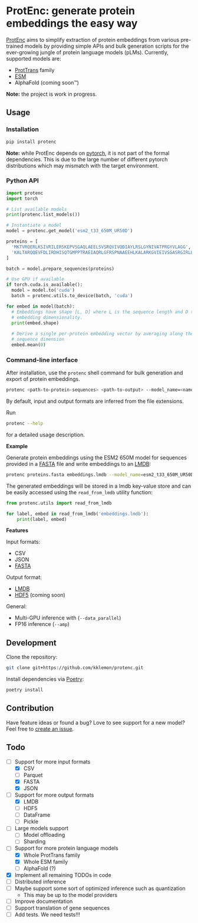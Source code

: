ProtEnc: generate protein embeddings the easy way
=======

[ProtEnc](https://github.com/kklemon/ProtEnc) aims to simplify extraction of protein embeddings from various pre-trained models by providing simple APIs and bulk generation scripts for the ever-growing jungle of protein language models (pLMs). Currently, supported models are:

* [ProtTrans](https://github.com/agemagician/ProtTrans) family
* [ESM](https://github.com/facebookresearch/esm)
* AlphaFold (coming soon™)

**Note:** the project is work in progress.

Usage
-----

### Installation

```bash
pip install protenc
```

**Note:** while ProtEnc depends on [pytorch](https://pytorch.org/), it is not part of the formal dependencies. 
This is due to the large number of different pytorch distributions which may mismatch with the target environment.

### Python API

```python
import protenc
import torch

# List available models
print(protenc.list_models())

# Instantiate a model
model = protenc.get_model('esm2_t33_650M_UR50D')

proteins = [
  'MKTVRQERLKSIVRILERSKEPVSGAQLAEELSVSRQVIVQDIAYLRSLGYNIVATPRGYVLAGG',
  'KALTARQQEVFDLIRDHISQTGMPPTRAEIAQRLGFRSPNAAEEHLKALARKGVIEIVSGASRGIRLLQEE'
]

batch = model.prepare_sequences(proteins)

# Use GPU if available
if torch.cuda.is_available():
  model = model.to('cuda')
  batch = protenc.utils.to_device(batch, 'cuda')

for embed in model(batch):
  # Embeddings have shape [L, D] where L is the sequence length and D the 
  # embedding dimensionality.
  print(embed.shape)
  
  # Derive a single per-protein embedding vector by averaging along the 
  # sequence dimension
  embed.mean(0)
```

### Command-line interface

After installation, use the `protenc` shell command for bulk generation and export of protein embeddings.

```bash
protenc <path-to-protein-sequences> <path-to-output> --model_name=<name-of-model>
```

By default, input and output formats are inferred from the file extensions.

Run

```bash
protenc --help
```

for a detailed usage description.

**Example**

Generate protein embeddings using the ESM2 650M model for sequences provided in a [FASTA](https://en.wikipedia.org/wiki/FASTA_format) file and write embeddings to an [LMDB](https://en.wikipedia.org/wiki/Lightning_Memory-Mapped_Database):

```bash
protenc proteins.fasta embeddings.lmdb --model_name=esm2_t33_650M_UR50D
```

The generated embeddings will be stored in a lmdb key-value store and can be easily accessed using the `read_from_lmdb` utility function:

```python
from protenc.utils import read_from_lmdb

for label, embed in read_from_lmdb('embeddings.lmdb'):
    print(label, embed)
```

**Features**

Input formats:
* CSV
* JSON
* [FASTA](https://en.wikipedia.org/wiki/FASTA_format)

Output format:
* [LMDB](https://en.wikipedia.org/wiki/Lightning_Memory-Mapped_Database)
* [HDF5](https://en.wikipedia.org/wiki/Hierarchical_Data_Format) (coming soon)

General:
* Multi-GPU inference with (`--data_parallel`)
* FP16 inference (`--amp`)

Development
-----------

Clone the repository:

```bash
git clone git+https://github.com/kklemon/protenc.git
```

Install dependencies via [Poetry](https://python-poetry.org/):

```bash
poetry install
```

Contribution
------------

Have feature ideas or found a bug? Love to see support for a new model? Feel free to [create an issue](https://github.com/kklemon/ProtEnc/issues/new).

Todo
----

- [ ] Support for more input formats
  - [X] CSV
  - [ ] Parquet
  - [X] FASTA
  - [X] JSON
- [ ] Support for more output formats
  - [X] LMDB
  - [ ] HDF5
  - [ ] DataFrame
  - [ ] Pickle
- [ ] Large models support
  - [ ] Model offloading
  - [ ] Sharding
- [ ] Support for more protein language models
  - [X] Whole ProtTrans family
  - [X] Whole ESM family
  - [ ] AlphaFold (?)
- [X] Implement all remaining TODOs in code
- [ ] Distributed inference
- [ ] Maybe support some sort of optimized inference such as quantization
  - This may be up to the model providers
- [ ] Improve documentation
- [ ] Support translation of gene sequences
- [ ] Add tests. We need tests!!!